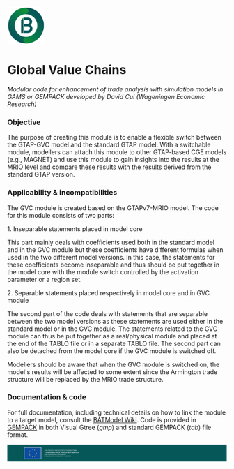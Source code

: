 ![BATModel_logoround](/images/BATModel_logo_round_small.png)

# Global Value Chains

*Modular code for enhancement of trade analysis with simulation models in GAMS or GEMPACK developed by David Cui (Wageningen Economic Research)*

### **Objective**

The purpose of creating this module is to enable a flexible switch
between the GTAP-GVC model and the standard GTAP model. With a
switchable module, modellers can attach this module to other GTAP-based
CGE models (e.g., MAGNET) and use this module to gain insights into the
results at the MRIO level and compare these results with the results
derived from the standard GTAP version.

### **Applicability & incompatibilities**

The GVC module is created based on the GTAPv7-MRIO model. The code for
this module consists of two parts:

1\. Inseparable statements placed in model core

This part mainly deals with coefficients used both in the standard model
and in the GVC module but these coefficients have different formulas
when used in the two different model versions. In this case, the
statements for these coefficients become inseparable and thus should be
put together in the model core with the module switch controlled by the
activation parameter or a region set.

2\. Separable statements placed respectively in model core and in GVC
module

The second part of the code deals with statements that are separable
between the two model versions as these statements are used either in
the standard model or in the GVC module. The statements related to the
GVC module can thus be put together as a real/physical module and placed
at the end of the TABLO file or in a separate TABLO file. The second
part can also be detached from the model core if the GVC module is
switched off.

Modellers should be aware that when the GVC module is switched on, the
model's results will be affected to some extent since the Armington
trade structure will be replaced by the MRIO trade structure.

### **Documentation & code**

For full documentation, including technical details on how to link the module to a target model, consult the [BATModel Wiki](https://github.com/BATModules/BATModules/wiki). Code is provided in [GEMPACK](/GLobalValueChains/GEMPACK) in both Visual Gtree (*gmp*) and standard GEMPACK (*tab*) file format.

![BATModel_EUacknowledgement](/images/BATModel_EUAcknowledgement_bottom.png)
